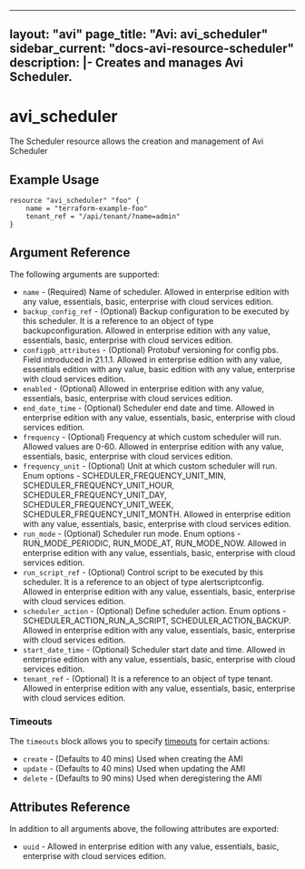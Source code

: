 <!--
    Copyright 2021 VMware, Inc.
    SPDX-License-Identifier: Mozilla Public License 2.0
-->
---
layout: "avi"
page_title: "Avi: avi_scheduler"
sidebar_current: "docs-avi-resource-scheduler"
description: |-
  Creates and manages Avi Scheduler.
---

# avi_scheduler

The Scheduler resource allows the creation and management of Avi Scheduler

## Example Usage

```hcl
resource "avi_scheduler" "foo" {
    name = "terraform-example-foo"
    tenant_ref = "/api/tenant/?name=admin"
}
```

## Argument Reference

The following arguments are supported:

* `name` - (Required) Name of scheduler. Allowed in enterprise edition with any value, essentials, basic, enterprise with cloud services edition.
* `backup_config_ref` - (Optional) Backup configuration to be executed by this scheduler. It is a reference to an object of type backupconfiguration. Allowed in enterprise edition with any value, essentials, basic, enterprise with cloud services edition.
* `configpb_attributes` - (Optional) Protobuf versioning for config pbs. Field introduced in 21.1.1. Allowed in enterprise edition with any value, essentials edition with any value, basic edition with any value, enterprise with cloud services edition.
* `enabled` - (Optional) Allowed in enterprise edition with any value, essentials, basic, enterprise with cloud services edition.
* `end_date_time` - (Optional) Scheduler end date and time. Allowed in enterprise edition with any value, essentials, basic, enterprise with cloud services edition.
* `frequency` - (Optional) Frequency at which custom scheduler will run. Allowed values are 0-60. Allowed in enterprise edition with any value, essentials, basic, enterprise with cloud services edition.
* `frequency_unit` - (Optional) Unit at which custom scheduler will run. Enum options - SCHEDULER_FREQUENCY_UNIT_MIN, SCHEDULER_FREQUENCY_UNIT_HOUR, SCHEDULER_FREQUENCY_UNIT_DAY, SCHEDULER_FREQUENCY_UNIT_WEEK, SCHEDULER_FREQUENCY_UNIT_MONTH. Allowed in enterprise edition with any value, essentials, basic, enterprise with cloud services edition.
* `run_mode` - (Optional) Scheduler run mode. Enum options - RUN_MODE_PERIODIC, RUN_MODE_AT, RUN_MODE_NOW. Allowed in enterprise edition with any value, essentials, basic, enterprise with cloud services edition.
* `run_script_ref` - (Optional) Control script to be executed by this scheduler. It is a reference to an object of type alertscriptconfig. Allowed in enterprise edition with any value, essentials, basic, enterprise with cloud services edition.
* `scheduler_action` - (Optional) Define scheduler action. Enum options - SCHEDULER_ACTION_RUN_A_SCRIPT, SCHEDULER_ACTION_BACKUP. Allowed in enterprise edition with any value, essentials, basic, enterprise with cloud services edition.
* `start_date_time` - (Optional) Scheduler start date and time. Allowed in enterprise edition with any value, essentials, basic, enterprise with cloud services edition.
* `tenant_ref` - (Optional) It is a reference to an object of type tenant. Allowed in enterprise edition with any value, essentials, basic, enterprise with cloud services edition.


### Timeouts

The `timeouts` block allows you to specify [timeouts](https://www.terraform.io/docs/configuration/resources.html#timeouts) for certain actions:

* `create` - (Defaults to 40 mins) Used when creating the AMI
* `update` - (Defaults to 40 mins) Used when updating the AMI
* `delete` - (Defaults to 90 mins) Used when deregistering the AMI

## Attributes Reference

In addition to all arguments above, the following attributes are exported:

* `uuid` -  Allowed in enterprise edition with any value, essentials, basic, enterprise with cloud services edition.

